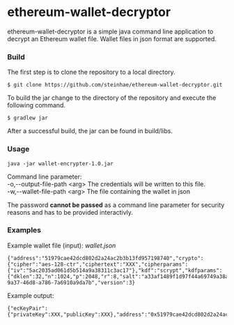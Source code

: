 # ethereum-wallet-decryptor

ethereum-wallet-decryptor is a simple java command line application to decrypt an Ethereum wallet file. Wallet files in json format are supported.


### Build

The first step is to clone the repository to a local directory.

```
$ git clone https://github.com/steinhae/ethereum-wallet-decryptor.git
```

To build the jar change to the directory of the repository and execute the following command.

```
$ gradlew jar
```
After a successful build, the jar can be found in build/libs. 

### Usage

```
java -jar wallet-encrypter-1.0.jar
```

Command line parameter:<br>
-o,--output-file-path \<arg>  The credentials will be written to this file.<br>
-w,--wallet-file-path \<arg>   The file containing the wallet in json 

The password **cannot be passed** as a command line parameter for security reasons and has to be provided interactivly.

### Examples

Example wallet file (input): *wallet.json*
```
{"address":"51979cae42dcd802d2a24ac2b3b13fd957198740","crypto":{"cipher":"aes-128-ctr","ciphertext":"XXX","cipherparams":{"iv":"5ac2035ad061d5b514a9a38311c3ac17"},"kdf":"scrypt","kdfparams":{"dklen":32,"n":1024,"p":2048,"r":8,"salt":"a33af1489f1d97f44a69749a38a3c3193976cbbc4b273ce3b409a7f702defd2a"},"mac":"67445bfed9a56989914766ad611c30748a06864d9382baea881dabae50212cc7"},"id":"ec15c662-9a37-46d8-a786-7a6910a9da7b","version":3}
```
Example output: 
```
{"ecKeyPair":{"privateKey":XXX,"publicKey":XXX},"address":"0x51979cae42dcd802d2a24ac2b3b13fd957198740"}
```